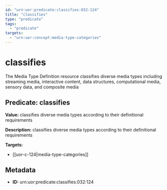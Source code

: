```yaml
---
id: "urn:uor:predicate:classifies:032:124"
title: "classifies"
type: "predicate"
tags:
  - "predicate"
targets:
  - "urn:uor:concept:media-type-categories"
---
```


# classifies

The Media Type Definition resource classifies diverse media types including streaming media, interactive content, data structures, computational media, sensory data, and composite media

## Predicate: classifies

**Value:** classifies diverse media types according to their definitional requirements

**Description:** classifies diverse media types according to their definitional requirements

**Targets:**

- [[uor-c-124|media-type-categories]]

## Metadata

- **ID:** urn:uor:predicate:classifies:032:124

